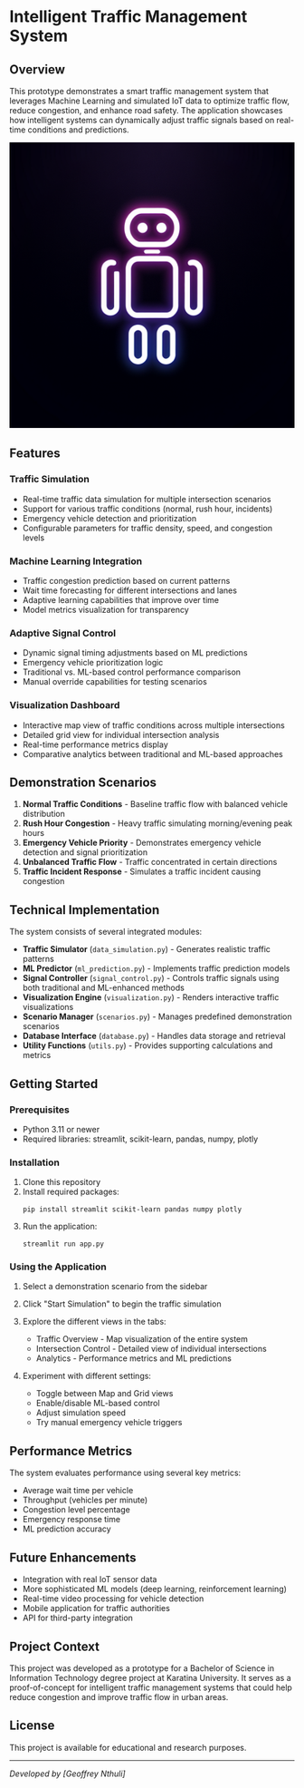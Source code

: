 # Intelligent Traffic Management System

## Overview
This prototype demonstrates a smart traffic management system that leverages Machine Learning and simulated IoT data to optimize traffic flow, reduce congestion, and enhance road safety. The application showcases how intelligent systems can dynamically adjust traffic signals based on real-time conditions and predictions.

![Intelligent Traffic Management System](generated-icon.png)

## Features

### Traffic Simulation
- Real-time traffic data simulation for multiple intersection scenarios
- Support for various traffic conditions (normal, rush hour, incidents)
- Emergency vehicle detection and prioritization
- Configurable parameters for traffic density, speed, and congestion levels

### Machine Learning Integration
- Traffic congestion prediction based on current patterns
- Wait time forecasting for different intersections and lanes
- Adaptive learning capabilities that improve over time
- Model metrics visualization for transparency

### Adaptive Signal Control
- Dynamic signal timing adjustments based on ML predictions
- Emergency vehicle prioritization logic
- Traditional vs. ML-based control performance comparison
- Manual override capabilities for testing scenarios

### Visualization Dashboard
- Interactive map view of traffic conditions across multiple intersections
- Detailed grid view for individual intersection analysis
- Real-time performance metrics display
- Comparative analytics between traditional and ML-based approaches

## Demonstration Scenarios

1. **Normal Traffic Conditions** - Baseline traffic flow with balanced vehicle distribution
2. **Rush Hour Congestion** - Heavy traffic simulating morning/evening peak hours
3. **Emergency Vehicle Priority** - Demonstrates emergency vehicle detection and signal prioritization
4. **Unbalanced Traffic Flow** - Traffic concentrated in certain directions
5. **Traffic Incident Response** - Simulates a traffic incident causing congestion

## Technical Implementation
The system consists of several integrated modules:

- **Traffic Simulator** (`data_simulation.py`) - Generates realistic traffic patterns
- **ML Predictor** (`ml_prediction.py`) - Implements traffic prediction models
- **Signal Controller** (`signal_control.py`) - Controls traffic signals using both traditional and ML-enhanced methods
- **Visualization Engine** (`visualization.py`) - Renders interactive traffic visualizations
- **Scenario Manager** (`scenarios.py`) - Manages predefined demonstration scenarios
- **Database Interface** (`database.py`) - Handles data storage and retrieval
- **Utility Functions** (`utils.py`) - Provides supporting calculations and metrics

## Getting Started

### Prerequisites
- Python 3.11 or newer
- Required libraries: streamlit, scikit-learn, pandas, numpy, plotly

### Installation
1. Clone this repository
2. Install required packages:
   ```
   pip install streamlit scikit-learn pandas numpy plotly
   ```
3. Run the application:
   ```
   streamlit run app.py
   ```

### Using the Application
1. Select a demonstration scenario from the sidebar
2. Click "Start Simulation" to begin the traffic simulation
3. Explore the different views in the tabs:
   - Traffic Overview - Map visualization of the entire system
   - Intersection Control - Detailed view of individual intersections
   - Analytics - Performance metrics and ML predictions

4. Experiment with different settings:
   - Toggle between Map and Grid views
   - Enable/disable ML-based control
   - Adjust simulation speed
   - Try manual emergency vehicle triggers

## Performance Metrics
The system evaluates performance using several key metrics:
- Average wait time per vehicle
- Throughput (vehicles per minute)
- Congestion level percentage
- Emergency response time
- ML prediction accuracy

## Future Enhancements
- Integration with real IoT sensor data
- More sophisticated ML models (deep learning, reinforcement learning)
- Real-time video processing for vehicle detection
- Mobile application for traffic authorities
- API for third-party integration

## Project Context
This project was developed as a prototype for a Bachelor of Science in Information Technology degree project at Karatina University. It serves as a proof-of-concept for intelligent traffic management systems that could help reduce congestion and improve traffic flow in urban areas.

## License
This project is available for educational and research purposes.

---

*Developed by [Geoffrey Nthuli]*